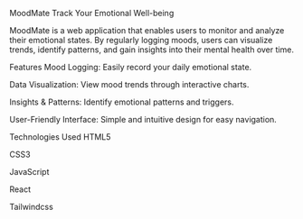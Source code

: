 MoodMate
Track Your Emotional Well-being

MoodMate is a web application that enables users to monitor and analyze their emotional states. By regularly logging moods, users can visualize trends, identify patterns, and gain insights into their mental health over time.

Features
Mood Logging: Easily record your daily emotional state.

Data Visualization: View mood trends through interactive charts.

Insights & Patterns: Identify emotional patterns and triggers.

User-Friendly Interface: Simple and intuitive design for easy navigation.

Technologies Used
HTML5

CSS3

JavaScript

React

Tailwindcss